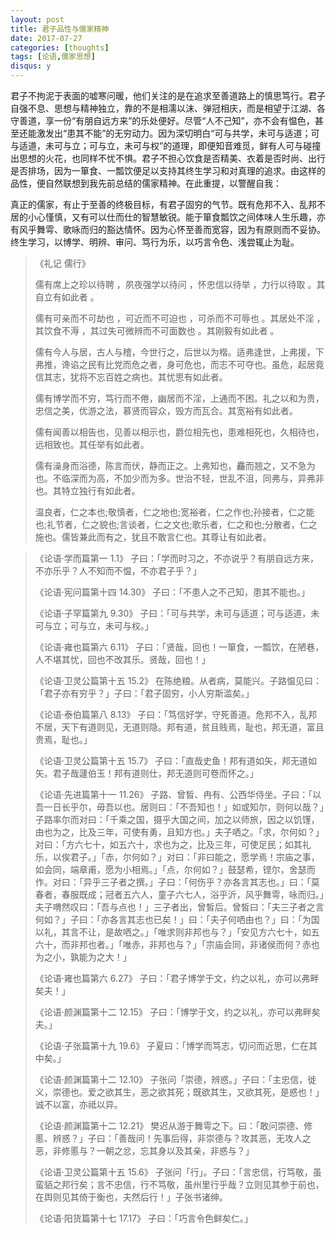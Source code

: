 ```yaml
---
layout: post
title: 君子品性与儒家精神
date: 2017-07-27
categories: [thoughts]
tags: [论语,儒家思想]
disqus: y
---
```


君子不拘泥于表面的嘘寒问暖，他们关注的是在追求至善道路上的慎思笃行。君子自强不息、思想与精神独立，靠的不是相濡以沫、弹冠相庆，而是相望于江湖、各守善道，享一份“有朋自远方来”的乐处便好。尽管“人不己知”，亦不会有愠色，甚至还能激发出“患其不能”的无穷动力。因为深切明白“可与共学，未可与适道；可与适道，未可与立；可与立，未可与权”的道理，即便知音难觅，鲜有人可与碰撞出思想的火花，也同样不忧不惧。君子不担心饮食是否精美、衣着是否时尚、出行是否排场，因为一箪食、一瓢饮便足以支持其终生学习和对真理的追求。由这样的品性，便自然联想到我先前总结的儒家精神。在此重提，以警醒自我：

真正的儒家，有止于至善的终极目标，有君子固穷的气节。既有危邦不入、乱邦不居的小心慬慎，又有可以仕而仕的智慧敏锐。能于箪食瓢饮之间体味人生乐趣，亦有风乎舞雩、歌咏而归的豁达情怀。因为心怀至善而宽容，因为有原则而不妥协。终生学习，以博学、明辨、审问、笃行为乐，以巧言令色、浅尝辄止为耻。

> 《礼记 儒行》
>
> 儒有席上之珍以待聘 ，夙夜强学以待问 ，怀忠信以待举 ，力行以待取 。其自立有如此者 。
>
> 儒有可亲而不可劫也 ，可近而不可迫也 ，可杀而不可辱也 。其居处不淫 ，其饮食不溽 ，其过失可微辨而不可面数也 。其刚毅有如此者 。
>
> 儒有今人与居，古人与稽，今世行之，后世以为楷。适弗逢世，上弗援，下弗推，谗谄之民有比党而危之者，身可危也，而志不可夺也。虽危，起居竟信其志，犹将不忘百姓之病也。其忧思有如此者。
>
> 儒有博学而不穷，笃行而不倦，幽居而不淫，上通而不困。礼之以和为贵，忠信之美，优游之法，慕贤而容众，毁方而瓦合。其宽裕有如此者。
>
> 儒有闻善以相告也，见善以相示也，爵位相先也，患难相死也，久相待也，远相致也。其任举有如此者。
>
> 儒有澡身而浴德，陈言而伏，静而正之。上弗知也，麤而翘之，又不急为也。不临深而为高，不加少而为多。世治不轻，世乱不沮，同弗与，异弗非也。其特立独行有如此者。
>
> 温良者，仁之本也;敬慎者，仁之地也;宽裕者，仁之作也;孙接者，仁之能也;礼节者，仁之貌也;言谈者，仁之文也;歌乐者，仁之和也;分散者，仁之施也。儒皆兼此而有之，犹且不敢言仁也。其尊让有如此者。

> 《论语·学而篇第一 1.1》 子曰：「学而时习之，不亦说乎？有朋自远方来，不亦乐乎？人不知而不愠，不亦君子乎？」
>
> 《论语·宪问篇第十四 14.30》 子曰：「不患人之不己知，患其不能也。」
>
> 《论语·子罕篇第九 9.30》 子曰：「可与共学，未可与适道；可与适道，未可与立；可与立，未可与权。」
>
> 《论语·雍也篇第六 6.11》 子曰：「贤哉，回也！一箪食，一瓢饮，在陋巷，人不堪其忧，回也不改其乐。贤哉，回也！」
>
> 《论语·卫灵公篇第十五 15.2》 在陈绝粮。从者病，莫能兴。子路愠见曰：「君子亦有穷乎？」子曰：「君子固穷，小人穷斯滥矣。」
>
> 《论语·泰伯篇第八 8.13》 子曰：「笃信好学，守死善道。危邦不入，乱邦不居，天下有道则见，无道则隐。邦有道，贫且贱焉，耻也，邦无道，富且贵焉，耻也。」
>
> 《论语·卫灵公篇第十五 15.7》 子曰：「直哉史鱼！邦有道如矢，邦无道如矢。君子哉蘧伯玉！邦有道则仕，邦无道则可卷而怀之。」
>
> 《论语·先进篇第十一 11.26》 子路、曾皙、冉有、公西华侍坐。子曰：「以吾一日长乎尔，毋吾以也。居则曰：「不吾知也！」如或知尔，则何以哉？」子路率尔而对曰：「千乘之国，摄乎大国之间，加之以师旅，因之以饥馑，由也为之，比及三年，可使有勇，且知方也。」夫子哂之。「求，尔何如？」对曰：「方六七十，如五六十，求也为之，比及三年，可使足民；如其礼乐，以俟君子。」「赤，尔何如？」对曰：「非曰能之，愿学焉！宗庙之事，如会同，端章甫，愿为小相焉。」「点，尔何如？」鼓瑟希，铿尔，舍瑟而作。对曰：「异乎三子者之撰。」子曰：「何伤乎？亦各言其志也。」曰：「莫春者，春服既成；冠者五六人，童子六七人，浴乎沂，风乎舞雩，咏而归。」夫子喟然叹曰：「吾与点也！」三子者出，曾皙后。曾皙曰：「夫三子者之言何如？」子曰：「亦各言其志也已矣！」曰：「夫子何哂由也？」曰：「为国以礼，其言不让，是故哂之。」「唯求则非邦也与？」「安见方六七十，如五六十，而非邦也者。」「唯赤，非邦也与？」「宗庙会同，非诸侯而何？赤也为之小，孰能为之大！」
>
> 《论语·雍也篇第六 6.27》 子曰：「君子博学于文，约之以礼，亦可以弗畔矣夫！」
>
> 《论语·颜渊篇第十二 12.15》 子曰：「博学于文，约之以礼，亦可以弗畔矣夫。」
>
> 《论语·子张篇第十九 19.6》 子夏曰：「博学而笃志，切问而近思，仁在其中矣。」
>
> 《论语·颜渊篇第十二 12.10》 子张问「崇德，辨惑。」子曰：「主忠信，徙义，崇德也。爱之欲其生，恶之欲其死；既欲其生，又欲其死，是惑也！」诚不以富，亦祗以异。
>
> 《论语·颜渊篇第十二 12.21》 樊迟从游于舞雩之下。曰：「敢问崇德、修慝、辨惑？」子曰：「善哉问！先事后得，非崇德与？攻其恶，无攻人之恶，非修慝与？一朝之忿，忘其身以及其亲，非惑与？」
>
> 《论语·卫灵公篇第十五 15.6》 子张问「行」。子曰：「言忠信，行笃敬，虽蛮貊之邦行矣；言不忠信，行不笃敬，虽州里行乎哉？立则见其参于前也，在舆则见其倚于衡也，夫然后行！」子张书诸绅。
>
> 《论语·阳货篇第十七 17.17》 子曰：「巧言令色鲜矣仁。」

